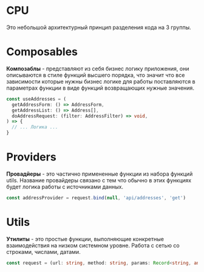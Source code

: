 # CPU

Это небольшой архитектурный принцип разделения кода на 3 группы.

# Composables

**Композаблы** - представляют из себя бизнес логику приложения, они описываются в стиле функций высшего порядка, что значит что
все зависимости которые нужны бизнес логике для работы поставляются в параметрах функции в виде функций возвращающих нужные значения.

```ts
const useAddresses = (
  getAddressForm: () => AddressForm,
  getAddressList: () => Address[],
  doAddressRequest: (filter: AddressFilter) => void,
) => {
  // ... Логика ...
}
```

# Providers

**Провадйеры** - это частично примененные функции из набора функций utils. Название провайдеры связано с тем что
обычно в этих функциях будет логика работы с источниками данных.

```ts
const addressProvider = request.bind(null, 'api/addresses', 'get')
```

# Utils

**Утилиты** - это простые функции, выполняющие конкретные взаимодействия на низком системном уровне. Работа с сетью со строками, числами, датами.

```ts
const request = (url: string, method: string, params: Record<string, any>, body: any) => any;
```
